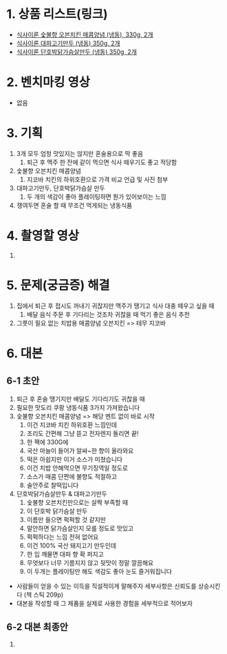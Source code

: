 # 1. 상품 리스트(링크)
- [식사이론 숯불향 오븐치킨 매콤양념 (냉동), 330g, 2개](https://www.coupang.com/vp/products/8700550481?itemId=25273912104&vendorItemId=92269575740&pickType=COU_PICK&q=%EC%8B%9D%EC%82%AC%EC%9D%B4%EB%A1%A0&searchId=26ad30831574366&sourceType=search&itemsCount=36&searchRank=2&rank=2)
- [식사이론 대파고기만두 (냉동) 350g, 2개](https://www.coupang.com/vp/products/8338337270?itemId=24078533447&vendorItemId=91098160113&pickType=COU_PICK&q=%EC%8B%9D%EC%82%AC%EC%9D%B4%EB%A1%A0+%EB%A7%8C%EB%91%90&searchId=a217f5122152323&sourceType=search&itemsCount=36&searchRank=0&rank=0)
- [식사이론 단호박닭가슴살만두 (냉동) 350g, 2개](https://www.coupang.com/vp/products/8338337282?itemId=24078533472&vendorItemId=91098160136&q=%EC%8B%9D%EC%82%AC%EC%9D%B4%EB%A1%A0+%EB%A7%8C%EB%91%90&searchId=a217f5122152323&sourceType=search&itemsCount=36&searchRank=14&rank=14)

# 2. 벤치마킹 영상
- 없음

# 3. 기획
1. 3개 모두 엄청 맛있지는 않지만 혼술용으로 딱 좋음
	1. 퇴근 후 맥주 한 잔에 같이 먹으면 식사 떼우기도 좋고 적당함
2. 숯불향 오븐치킨 매콤양념
	1. 지코바 치킨의 하위호환으로 가격 비교 언급 및 사진 첨부
3. 대파고기만두, 단호박닭가슴살 만두
	1. 두 개의 색감이 좋아 플레이팅하면 뭔가 있어보이는 느낌
4. 쟁여두면 혼술 할 때 무조건 먹게되는 냉동식품


# 4. 촬영할 영상
1. 

# 5. 문제(궁금증) 해결
1. 집에서 퇴근 후 접시도 꺼내기 귀찮지만 맥주가 땡기고 식사 대충 떼우고 싶을 때
	1. 배달 음식 주문 후 기다리는 것조차 귀찮을 때 먹기 좋은 음식 추천
2. 그릇이 필요 없는 치밥용 매콤양념 오븐치킨 => 테무 지코바

# 6. 대본

## 6-1 초안
1. 퇴근 후 혼술 땡기지만 배달도 기다리기도 귀찮을 때
2. 필요한 맛도리 쿠팡 냉동식품 3가지 가져왔습니다
3. 숯불향 오븐치킨 매콤양념 => 해당 멘트 없이 바로 시작
	1. 이건 지코바 치킨 하위호환 느낌인데
	2. 조리도 간편해 그냥 뜯고 전자렌지 돌리면 끝!
	3. 한 팩에 330G에
	4. 국산 마늘이 들어가 알싸~한 향이 올라와요
	5. 떡은 아쉽지만 이거 소스가 미쳤습니다
	6. 이건 치밥 안해먹으면 무기징역일 정도로
	7. 소스가 매콤 단짠에 불향도 적절하고
	8. 술안주로 찰떡입니다
4. 단호박닭가슴살만두 & 대파고기만두
	1. 숯불향 오븐치킨만으로는 살짝 부족할 때
	2. 이 단호박 닭가슴살 만두
	3. 이름만 들으면 퍽퍽할 것 같지만
	4. 말안하면 닭가슴살인지 모를 정도로 맛있고
	5. 퍽퍽하다는 느낌 전혀 없어요
	6. 이건 100% 국산 돼지고기 만두인데
	7. 한 입 깨물면 대파 향 확 퍼지고
	8. 무엇보다 너무 기름지지 않고 뒷맛이 정말 깔끔해요
	9. 이 두개는 플레이팅만 해도 색감도 좋아 눈도 즐거워집니다

- 사람들이 얻을 수 있는 이득을 직설적이게 말해주자
세부사항은 신뢰도를 상승시킨다 (책 스틱 209p)
- 대본을 작성할 때 그 제품을 실제로 사용한 경험을 세부적으로 적어보자

## 6-2 대본 최종안
1. 